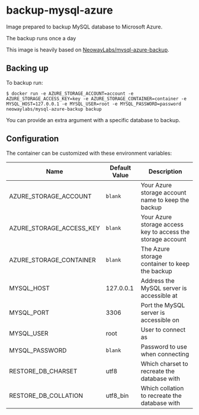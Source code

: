 # backup-mysql-azure
Image prepared to backup MySQL database to Microsoft Azure.

The backup runs once a day

This image is heavily based on [NeowayLabs/mysql-azure-backup](https://github.com/NeowayLabs/mysql-azure-backup).

## Backing up

To backup run:

    $ docker run -e AZURE_STORAGE_ACCOUNT=account -e AZURE_STORAGE_ACCESS_KEY=key -e AZURE_STORAGE_CONTAINER=container -e MYSQL_HOST=127.0.0.1 -e MYSQL_USER=root -e MYSQL_PASSWORD=password neowaylabs/mysql-azure-backup backup

You can provide an extra argument with a specific database to backup.

## Configuration

The container can be customized with these environment variables:

Name | Default Value | Description
--- | --- | ---
AZURE_STORAGE_ACCOUNT | `blank` | Your Azure storage account name to keep the backup
AZURE_STORAGE_ACCESS_KEY | `blank` | Your Azure storage access key to access the storage account
AZURE_STORAGE_CONTAINER | `blank` | The Azure storage container to keep the backup
MYSQL_HOST | 127.0.0.1 | Address the MySQL server is accessible at
MYSQL_PORT | 3306 | Port the MySQL server is accessible on
MYSQL_USER | root | User to connect as
MYSQL_PASSWORD | `blank` | Password to use when connecting
RESTORE_DB_CHARSET | utf8 | Which charset to recreate the database with
RESTORE_DB_COLLATION | utf8_bin | Which collation to recreate the database with
